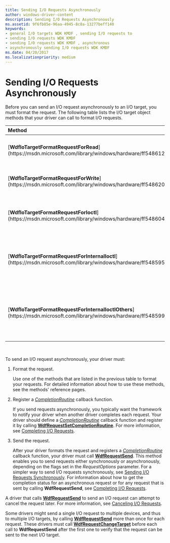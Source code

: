 ```yaml
---
title: Sending I/O Requests Asynchronously
author: windows-driver-content
description: Sending I/O Requests Asynchronously
ms.assetid: 9f6fb85e-96aa-4945-8c8a-13277beff140
keywords:
- general I/O targets WDK KMDF , sending I/O requests to
- sending I/O requests WDK KMDF
- sending I/O requests WDK KMDF , asynchronous
- asynchronously sending I/O requests WDK KMDF
ms.date: 04/20/2017
ms.localizationpriority: medium
---
```


# Sending I/O Requests Asynchronously





Before you can send an I/O request asynchronously to an I/O target, you must format the request. The following table lists the I/O target object methods that your driver can call to format I/O requests.

<table>
<colgroup>
<col width="50%" />
<col width="50%" />
</colgroup>
<thead>
<tr class="header">
<th align="left">Method</th>
<th align="left">Purpose</th>
</tr>
</thead>
<tbody>
<tr class="odd">
<td align="left"><p>[<strong>WdfIoTargetFormatRequestForRead</strong>](https://msdn.microsoft.com/library/windows/hardware/ff548612)</p></td>
<td align="left"><p>Formats a read request</p></td>
</tr>
<tr class="even">
<td align="left"><p>[<strong>WdfIoTargetFormatRequestForWrite</strong>](https://msdn.microsoft.com/library/windows/hardware/ff548620)</p></td>
<td align="left"><p>Formats a write request</p></td>
</tr>
<tr class="odd">
<td align="left"><p>[<strong>WdfIoTargetFormatRequestForIoctl</strong>](https://msdn.microsoft.com/library/windows/hardware/ff548604)</p></td>
<td align="left"><p>Formats a device control request</p></td>
</tr>
<tr class="even">
<td align="left"><p>[<strong>WdfIoTargetFormatRequestForInternalIoctl</strong>](https://msdn.microsoft.com/library/windows/hardware/ff548595)</p></td>
<td align="left"><p>Formats an internal device control request</p></td>
</tr>
<tr class="odd">
<td align="left"><p>[<strong>WdfIoTargetFormatRequestForInternalIoctlOthers</strong>](https://msdn.microsoft.com/library/windows/hardware/ff548599)</p></td>
<td align="left"><p>Formats a non-standard internal device control request</p></td>
</tr>
</tbody>
</table>

 

To send an I/O request asynchronously, your driver must:

1.  Format the request.

    Use one of the methods that are listed in the previous table to format your requests. For detailed information about how to use these methods, see the methods' reference pages.

2.  Register a [*CompletionRoutine*](https://msdn.microsoft.com/library/windows/hardware/ff540745) callback function.

    If you send requests asynchronously, you typically want the framework to notify your driver when another driver completes each request. Your driver should define a [*CompletionRoutine*](https://msdn.microsoft.com/library/windows/hardware/ff540745) callback function and register it by calling [**WdfRequestSetCompletionRoutine**](https://msdn.microsoft.com/library/windows/hardware/ff550030). For more information, see [Completing I/O Requests](completing-i-o-requests.md).

3.  Send the request.

    After your driver formats the request and registers a [*CompletionRoutine*](https://msdn.microsoft.com/library/windows/hardware/ff540745) callback function, your driver must call [**WdfRequestSend**](https://msdn.microsoft.com/library/windows/hardware/ff550027). This method enables you to send requests either synchronously or asynchronously, depending on the flags set in the *RequestOptions* parameter. For a simpler way to send I/O requests synchronously, see [Sending I/O Requests Synchronously](sending-i-o-requests-synchronously.md). For information about how to get the completion status for an asynchronous request or for any request that is sent by calling **WdfRequestSend**, see [Completing I/O Requests](completing-i-o-requests.md).

A driver that calls [**WdfRequestSend**](https://msdn.microsoft.com/library/windows/hardware/ff550027) to send an I/O request can attempt to cancel the request later. For more information, see [Canceling I/O Requests](canceling-i-o-requests.md).

Some drivers might send a single I/O request to multiple devices, and thus to multiple I/O targets, by calling [**WdfRequestSend**](https://msdn.microsoft.com/library/windows/hardware/ff550027) more than once for each request. These drivers must call [**WdfRequestChangeTarget**](https://msdn.microsoft.com/library/windows/hardware/ff549943) before each call to **WdfRequestSend** after the first one to verify that the request can be sent to the next I/O target.

 

 





